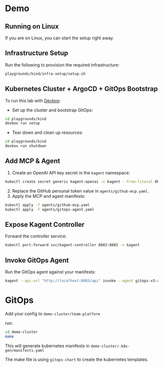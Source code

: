 # Demo

## Running on Linux

If you are on Linux, you can start the setup right away.

## Infrastructure Setup

Run the following to provision the required infrastructure:

```bash
playgrounds/kind/infra-setup/setup.sh
```

## Kubernetes Cluster + ArgoCD + GitOps Bootstrap

To run this lab with [Devbox](https://www.jetify.com/devbox):

* Set up the cluster and bootstrap GitOps:

```bash
cd playgrounds/kind
devbox run setup
```

* Tear down and clean up resources:

```bash
cd playgrounds/kind
devbox run shutdown
```

## Add MCP & Agent

1. Create an OpenAI API key secret in the `kagent` namespace:

```bash
kubectl create secret generic kagent-openai -n kagent --from-literal OPENAI_API_KEY=YOUR-KEY
```

2. Replace the GitHub personal token value in `agents/github-mcp.yaml`.
3. Apply the MCP and agent manifests:

```bash
kubectl apply -f agents/github-mcp.yaml 
kubectl apply -f agents/gitops-agent.yaml
```

## Expose Kagent Controller

Forward the controller service:

```bash
kubectl port-forward svc/kagent-controller 8083:8083 -n kagent
```

## Invoke GitOps Agent

Run the GitOps agent against your manifests:

```bash
kagent --api-url "http://localhost:8083/api" invoke --agent gitops-v3-agent --file demo-cluster/.k8s-gen/manifests.yaml 
```

# GitOps

Add your config to `demo-cluster/team-platform`

run:

```bash
cd demo-cluster
make
```

This will generate kubernetes manifests in `demo-cluster/.k8s-gen/manifests.yaml`

The make file is using `gitops-chart` to create the kubernetes templates.